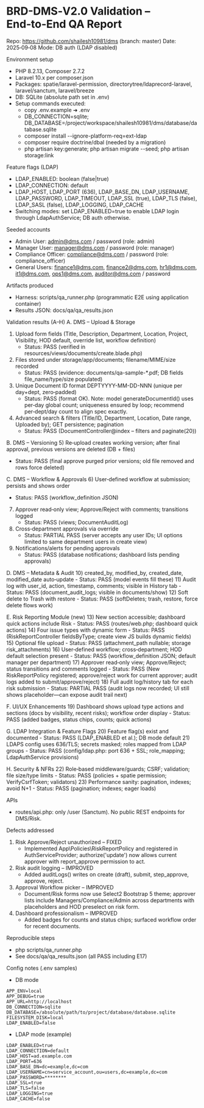 # BRD-DMS‑V2.0 Validation – End‑to‑End QA Report

Repo: https://github.com/shailesh10981/dms (branch: master)
Date: 2025‑09‑08
Mode: DB auth (LDAP disabled)

Environment setup
- PHP 8.2.13, Composer 2.7.2
- Laravel 10.x per composer.json
- Packages: spatie/laravel-permission, directorytree/ldaprecord-laravel, laravel/sanctum, laravel/breeze
- DB: SQLite (absolute path set in .env)
- Setup commands executed:
  - copy .env.example ➜ .env
  - DB_CONNECTION=sqlite; DB_DATABASE=/project/workspace/shailesh10981/dms/database/database.sqlite
  - composer install --ignore-platform-req=ext-ldap
  - composer require doctrine/dbal (needed by a migration)
  - php artisan key:generate; php artisan migrate --seed; php artisan storage:link

Feature flags (LDAP)
- LDAP_ENABLED: boolean (false|true)
- LDAP_CONNECTION: default
- LDAP_HOST, LDAP_PORT (636), LDAP_BASE_DN, LDAP_USERNAME, LDAP_PASSWORD, LDAP_TIMEOUT, LDAP_SSL (true), LDAP_TLS (false), LDAP_SASL (false), LDAP_LOGGING, LDAP_CACHE
- Switching modes: set LDAP_ENABLED=true to enable LDAP login through LdapAuthService; DB auth otherwise.

Seeded accounts
- Admin User: admin@dms.com / password (role: admin)
- Manager User: manager@dms.com / password (role: manager)
- Compliance Officer: compliance@dms.com / password (role: compliance_officer)
- General Users: finance1@dms.com, finance2@dms.com, hr1@dms.com, it1@dms.com, ops1@dms.com, auditor@dms.com / password

Artifacts produced
- Harness: scripts/qa_runner.php (programmatic E2E using application container)
- Results JSON: docs/qa/qa_results.json

Validation results (A–H)
A. DMS – Upload & Storage
1) Upload form fields (Title, Description, Department, Location, Project, Visibility, HOD default, override list, workflow definition)
   - Status: PASS (verified in resources/views/documents/create.blade.php)
2) Files stored under storage/app/documents; filename/MIME/size recorded
   - Status: PASS (evidence: documents/qa-sample-*.pdf; DB fields file_name/type/size populated)
3) Unique Document ID format DEPTYYYY-MM-DD-NNN (unique per day+dept, zero‑padded)
   - Status: PASS (format OK). Note: model generateDocumentId() uses per‑day global count; uniqueness ensured by loop; recommend per‑dept/day count to align spec exactly.
4) Advanced search & filters (Title/ID, Department, Location, Date range, Uploaded by); GET persistence; pagination
   - Status: PASS (DocumentController@index – filters and paginate(20))

B. DMS – Versioning
5) Re‑upload creates working version; after final approval, previous versions are deleted (DB + files)
   - Status: PASS (final approve purged prior versions; old file removed and rows force deleted)

C. DMS – Workflow & Approvals
6) User‑defined workflow at submission; persists and shows order
   - Status: PASS (workflow_definition JSON)
7) Approver read‑only view; Approve/Reject with comments; transitions logged
   - Status: PASS (views; DocumentAuditLog)
8) Cross‑department approvals via override
   - Status: PARTIAL PASS (server accepts any user IDs; UI options limited to same department users in create view)
9) Notifications/alerts for pending approvals
   - Status: PASS (database notifications; dashboard lists pending approvals)

D. DMS – Metadata & Audit
10) created_by, modified_by, created_date, modified_date auto‑update
    - Status: PASS (model events fill these)
11) Audit log with user_id, action, timestamp, comments; visible in History tab
    - Status: PASS (document_audit_logs; visible in documents/show)
12) Soft delete to Trash with restore
    - Status: PASS (softDeletes; trash, restore, force delete flows work)

E. Risk Reporting Module (new)
13) New section accessible; dashboard quick actions include Risk
    - Status: PASS (routes/web.php; dashboard quick actions)
14) Four issue types with dynamic form
    - Status: PASS (RiskReportController fieldsByType; create view JS builds dynamic fields)
15) Optional file upload
    - Status: PASS (attachment_path nullable; storage risk_attachments)
16) User‑defined workflow; cross‑department; HOD default selection present
    - Status: PASS (workflow_definition JSON; default manager per department)
17) Approver read‑only view; Approve/Reject; status transitions and comments logged
    - Status: PASS (New RiskReportPolicy registered; approve/reject work for current approver; audit logs added to submit/approve/reject)
18) Full audit log/history tab for each risk submission
    - Status: PARTIAL PASS (audit logs now recorded; UI still shows placeholder—can expose audit trail next)

F. UI/UX Enhancements
19) Dashboard shows upload type actions and sections (docs by visibility, recent risks); workflow order display
    - Status: PASS (added badges, status chips, counts; quick actions)

G. LDAP Integration & Feature Flags
20) Feature flag(s) exist and documented
    - Status: PASS (LDAP_ENABLED et al.); DB mode default
21) LDAPS config uses 636/TLS; secrets masked; roles mapped from LDAP groups
    - Status: PASS (config/ldap.php: port 636 + SSL; role_mapping; LdapAuthService provisions)

H. Security & NFRs
22) Role‑based middleware/guards; CSRF; validation; file size/type limits
    - Status: PASS (policies + spatie permission; VerifyCsrfToken; validators)
23) Performance sanity: pagination, indexes; avoid N+1
    - Status: PASS (pagination; indexes; eager loads)

APIs
- routes/api.php: only /user (Sanctum). No public REST endpoints for DMS/Risk.

Defects addressed
1) Risk Approve/Reject unauthorized – FIXED
   - Implemented App\Policies\RiskReportPolicy and registered in AuthServiceProvider; authorize('update') now allows current approver with report_approve permission to act.
2) Risk audit logging – IMPROVED
   - Added auditLogs() writes on create (draft), submit, step_approve, approve, reject.
3) Approval Workflow picker – IMPROVED
   - Document/Risk forms now use Select2 Bootstrap 5 theme; approver lists include Managers/Compliance/Admin across departments with placeholders and HOD preselect on risk form.
4) Dashboard professionalism – IMPROVED
   - Added badges for counts and status chips; surfaced workflow order for recent documents.

Reproducible steps
- php scripts/qa_runner.php
- See docs/qa/qa_results.json (all PASS including E17)

Config notes (.env samples)
- DB mode
```
APP_ENV=local
APP_DEBUG=true
APP_URL=http://localhost
DB_CONNECTION=sqlite
DB_DATABASE=/absolute/path/to/project/database/database.sqlite
FILESYSTEM_DISK=local
LDAP_ENABLED=false
```
- LDAP mode (example)
```
LDAP_ENABLED=true
LDAP_CONNECTION=default
LDAP_HOST=ad.example.com
LDAP_PORT=636
LDAP_BASE_DN=dc=example,dc=com
LDAP_USERNAME=cn=service_account,ou=users,dc=example,dc=com
LDAP_PASSWORD=********
LDAP_SSL=true
LDAP_TLS=false
LDAP_LOGGING=true
LDAP_CACHE=false
```
